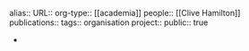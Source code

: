 alias::
URL::
org-type:: [[academia]] 
people:: [[Clive Hamilton]] 
publications:: 
tags:: organisation
project::
public:: true

-
